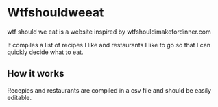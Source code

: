 # Wtfshouldweeat

wtf should we eat is a website inspired by wtfshouldimakefordinner.com

It compiles a list of recipes I like and restaurants I like to go so that I can quickly decide what to eat.


## How it works

Recepies and restaurants are compiled in a csv file and should be easily editable.

